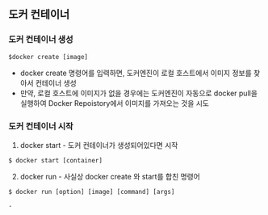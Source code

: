 ## 도커 컨테이너 
  ### 도커 컨테이너 생성 
  
    $docker create [image]

  - docker create 명령어를 입력하면, 도커엔진이 로컬 호스트에서 이미지 정보를 찾아서 컨테이너 생성
  - 만약, 로컬 호스트에 이미지가 없을 경우에는 도커엔진이 자동으로 docker pull을 실행하여 Docker Repoistory에서
    이미지를 가져오는 것을 시도

  ### 도커 컨테이너 시작
  1. docker start - 도커 컨테이너가 생성되어있다면 시작
     
    $ docker start [container]

  2.  docker run - 사실상 docker create 와 start를 합친 명령어

    $ docker run [option] [image] [command] [args]

    -
    
